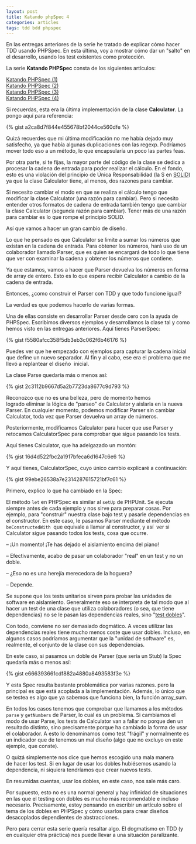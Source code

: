 ```yaml
---
layout: post
title: Katando phpSpec 4
categories: articles
tags: tdd bdd phpspec
---
```


En las entregas anteriores de la serie he tratado de explicar cómo hacer TDD usando PHPSpec. En esta última, voy a mostrar cómo dar un "salto" en el desarrollo, usando los test existentes como protección.

La serie **Katando PHPSpec** consta de los siguientes artículos:

[Katando PHPSpec (1)](/katando-phpspec-1)  
[Katando PHPSpec (2)](/katando-phpspec-2)  
[Katando PHPSpec (3)](/katando-phpspec-3)  
[Katando PHPSpec (4)](/katando-phpspec-4)

Si recuerdas, esta era la última implementación de la clase **Calculator**. La pongo aquí para referencia:

{% gist a2ca8d7f844e455678bf2044ce560dfe %}

Quizá recuerdes que mi última modificación no me había dejado muy satisfecho, ya que había algunas duplicaciones con las regexp. Podríamos mover todo eso a un método, lo que encapsularía un poco las partes feas.

Por otra parte, si te fijas, la mayor parte del código de la clase se dedica a procesar la cadena de entrada para poder realizar el cálculo. En el fondo, esto es una violación del principio de Única Responsabilidad (la S en [SOLID](/principios-solid/)) ya que la clase Calculator tiene, al menos, dos razones para cambiar.

Si necesito cambiar el modo en que se realiza el cálculo tengo que modificar la clase Calculator (una razón para cambiar). Pero si necesito entender otros formatos de cadena de entrada también tengo que cambiar la clase Calculator (segunda razón para cambiar). Tener más de una razón para cambiar es lo que rompe el principio SOLID.

Así que vamos a hacer un gran cambio de diseño.

Lo que he pensado es que Calculator se limite a sumar los números que existan en la cadena de entrada. Para obtener los números, hará uso de un colaborador llamado Parser, que es quien se encargará de todo lo que tiene que ver con examinar la cadena y obtener los números que contiene.

Ya que estamos, vamos a hacer que Parser devuelva los números en forma de array de entero. Esto es lo que espera recibir Calculator a cambio de la cadena de entrada.

Entonces, ¿como construir el Parser con TDD y que todo funcione igual?

La verdad es que podemos hacerlo de varias formas.

Una de ellas consiste en desarrollar Parser desde cero con la ayuda de PHPSpec. Escribimos diversos ejemplos y desarrollamos la clase tal y como hemos visto en las entregas anteriores. Aquí tienes ParserSpec:

{% gist f5580afcc358f5db3eb3c062f6b46176 %}

Puedes ver que he empezado con ejemplos para capturar la cadena inicial que define un nuevo separador. Al fin y al cabo, ese era el problema que me llevó a replantear el diseño  inicial.

La clase Parse quedaría más o menos así:

{% gist 2c3112b9667d5a2b7723da8677c9d793 %}

Reconozco que no es una belleza, pero de momento hemos logrado eliminar la lógica de "parseo" de Calculator y aislarla en la nueva Parser. En cualquier momento, podemos modificar Parser sin cambiar Calculator, toda vez que Parser devuelva un array de números.

Posteriormente, modificamos Calculator para hacer que use Parser y retocamos CalculatorSpec para comprobar que sigue pasando los tests.

Aquí tienes Calculator, que ha adelgazado un montón:

{% gist 16d4d522fbc2a1917bfeca6d1647c6e6 %}

Y aquí tienes, CalculatorSpec, cuyo único cambio explicaré a continuación:

{% gist 99ebe26538a7e2314287615721bf7c61 %}

Primero, explico lo que ha cambiado en la Spec:

El método <code>let</code> en PHPSpec es similar al <code>setUp</code> de PHPUnit. Se ejecuta siempre antes de cada ejemplo y nos sirve para preparar cosas. Por ejemplo, para "construir" nuestra clase bajo test y pasarle dependencias en el constructor. En este caso, le pasamos Parser mediante el método <code>beConstructedWith</code>  que equivale a llamar al constructor, y así  ver si Calculator sigue pasando todos los tests, cosa que ocurre.

– ¡Un momento! ¡Te has dejado el aislamiento encima del piano!

– Efectivamente, acabo de pasar un colaborador "real" en un test y no un doble.

– ¿Eso no es una herejía merecedora de la hoguera?

– Depende.

Se supone que los tests unitarios sirven para probar las unidades de software en aislamiento. Generalmente eso se interpreta de tal modo que al hacer un test de una clase que utiliza colaboradores (o sea, que tiene dependencias) no se le pasan las dependencias reales, sino "[test dobles](https://talkingbit.wordpress.com/2017/05/19/del-ojimetro-al-tdd/)".

Con todo, conviene no ser demasiado dogmático. A veces utilizar las dependencias reales tiene mucho menos coste que usar dobles. Incluso, en algunos casos podríamos argumentar que la "unidad de software" es, realmente, el conjunto de la clase con sus dependencias.

En este caso, si pasamos un doble de Parser (que sería un Stub) la Spec quedaría más o menos así:

{% gist e666393661cdf882a4880a8493583f3e %}

Y esta Spec resulta bastante problemática por varias razones. pero la principal es que está acoplada a la implementación. Además, lo único que se testea es algo que ya sabemos que funciona bien, la función array_sum.

En todos los casos tenemos que comprobar que llamamos a los métodos <code>parse</code> y <code>getNumbers</code> de Parser, lo cual es un problema. Si cambiamos el modo de usar Parse, los tests de Calculator van a fallar no porque den un resultado distinto, sino precisamente porque ha cambiado la forma de usar el colaborador. A esto lo denominamos como test "frágil" y normalmente es un indicador que de tenemos un mal diseño (algo que no excluyo en este ejemplo, que conste).

O quizá simplemente nos dice que hemos escogido una mala manera de hacer los test. Si en lugar de usar los dobles hubiésemos usando la dependencia, ni siquiera tendríamos que crear nuevos tests.

En resumidas cuentas, usar los dobles, en este caso, nos sale más caro.

Por supuesto, esto no es una normal general y hay infinidad de situaciones en las que el testing con dobles es mucho más recomendable e incluso necesario. Precisamente, estoy pensando en escribir un artículo sobre el tema de los dobles en PHPSpec y cómo usarlos para crear diseños desacoplados dependientes de abstracciones.

Pero para cerrar esta serie quería resaltar algo. El dogmatismo en TDD (y en cualquier otra práctica) nos puede llevar a una situación paralizante.
